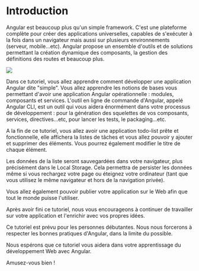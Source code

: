 # Introduction

Angular est beaucoup plus qu'un simple framework. C'est une plateforme complète pour créer des applications universelles, capables de s'exécuter à la fois dans un navigateur mais aussi sur plusieurs environnements \(serveur, mobile...etc\). Angular propose un ensemble d'outils et de solutions permettant la création dynamique des composants, la gestion des définitions des routes et beaucoup plus.

![](.gitbook/assets/angular.png)

Dans ce tutoriel, vous allez apprendre comment développer une application Angular dite "simple". Vous allez apprendre les notions de bases vous permettant d'avoir une application Angular opérationnelle : modules, composants et services. L'outil en ligne de commande d'Angular, appelé Angular CLI, est un outil qui vous aidera énormément dans votre processus de développement : pour la génération des squelettes de vos composants, services, directives...etc, pour lancer les tests, le packaging...etc.

A la fin de ce tutoriel, vous allez avoir une application todo-list prête et fonctionnelle, elle affichera la listes de tâches et vous allez pouvoir y ajouter et supprimer des éléments. Vous pourrez également modifier le titre de chaque élément.

Les données de la liste seront sauvegardées dans votre navigateur, plus précisément dans le Local Storage. Cela permettra de persister les données même si vous rechargez votre page ou éteignez votre ordinateur \(tant que vous utilisez le même navigateur et hors de la navigation privée\).

Vous allez également pouvoir publier votre application sur le Web afin que tout le monde puisse l'utiliser.

Après avoir fini ce tutoriel, nous vous encourageons à continuer de travailler sur votre application et l'enrichir avec vos propres idées.

Ce tutoriel est prévu pour les personnes débutantes. Nous nous forcerons à respecter les bonnes pratiques d'Angular, dans la limite du possible.

Nous espérons que ce tutoriel vous aidera dans votre apprentissage du développement Web avec Angular.

Amusez-vous bien !

